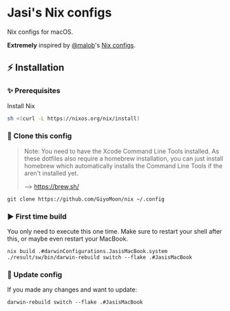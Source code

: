 # Jasi's Nix configs
Nix configs for macOS.

**Extremely** inspired by [@malob](https://github.com/malob)'s [Nix configs](https://github.com/malob/nixpkgs).

## ⚡️ Installation
### ✨ Prerequisites
Install Nix
```sh
sh <(curl -L https://nixos.org/nix/install)
```

### 📁 Clone this config
> Note: You need to have the Xcode Command Line Tools installed. As these dotfiles also require a homebrew installation, you can just install homebrew which automatically installs the Command Line Tools if the aren't installed yet.
>
> --> https://brew.sh/
```
git clone https://github.com/GiyoMoon/nix ~/.config
```

### ▶️ First time build
You only need to execute this one time. Make sure to restart your shell after this, or maybe even restart your MacBook.
```
nix build .#darwinConfigurations.JasisMacBook.system
./result/sw/bin/darwin-rebuild switch --flake .#JasisMacBook
```

### 🔁 Update config
If you made any changes and want to update:
```
darwin-rebuild switch --flake .#JasisMacBook
```